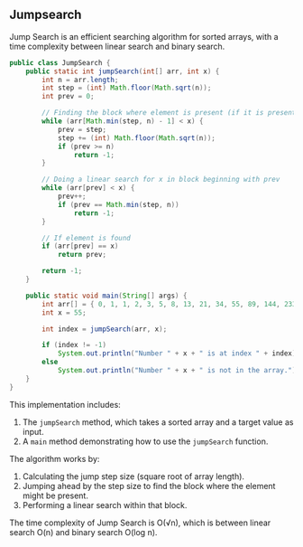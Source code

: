 ## Jumpsearch 

Jump Search is an efficient searching algorithm for sorted arrays, with a time complexity between linear search and binary search.



```java
public class JumpSearch {
    public static int jumpSearch(int[] arr, int x) {
        int n = arr.length;
        int step = (int) Math.floor(Math.sqrt(n));
        int prev = 0;

        // Finding the block where element is present (if it is present)
        while (arr[Math.min(step, n) - 1] < x) {
            prev = step;
            step += (int) Math.floor(Math.sqrt(n));
            if (prev >= n)
                return -1;
        }

        // Doing a linear search for x in block beginning with prev
        while (arr[prev] < x) {
            prev++;
            if (prev == Math.min(step, n))
                return -1;
        }

        // If element is found
        if (arr[prev] == x)
            return prev;

        return -1;
    }

    public static void main(String[] args) {
        int arr[] = { 0, 1, 1, 2, 3, 5, 8, 13, 21, 34, 55, 89, 144, 233, 377, 610 };
        int x = 55;

        int index = jumpSearch(arr, x);

        if (index != -1)
            System.out.println("Number " + x + " is at index " + index);
        else
            System.out.println("Number " + x + " is not in the array.");
    }
}

```

This implementation includes:

1. The `jumpSearch` method, which takes a sorted array and a target value as input.
2. A `main` method demonstrating how to use the `jumpSearch` function.

The algorithm works by:

1. Calculating the jump step size (square root of array length).
2. Jumping ahead by the step size to find the block where the element might be present.
3. Performing a linear search within that block.

The time complexity of Jump Search is O(√n), which is between linear search O(n) and binary search O(log n).
